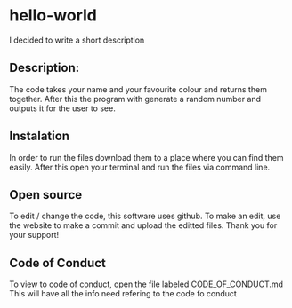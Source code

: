# hello-world
I decided to write a short description

## Description:
The code takes your name and your favourite colour and returns them together. 
After this the program with generate a random number and outputs it for the user to see.

## Instalation
In order to run the files download them to a place where you can find them easily. 
After this open your terminal and run the files via command line.

## Open source
To edit / change the code, this software uses github.
To make an edit, use the website to make a commit and upload the editted files.
Thank you for your support!

## Code of Conduct
To view to code of conduct, open the file labeled CODE_OF_CONDUCT.md
This will have all the info need refering to the code fo conduct
